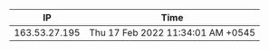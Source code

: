 | IP      | Time |
| ----------- | ----------- |
| 163.53.27.195      | Thu 17 Feb 2022 11:34:01 AM +0545       |
